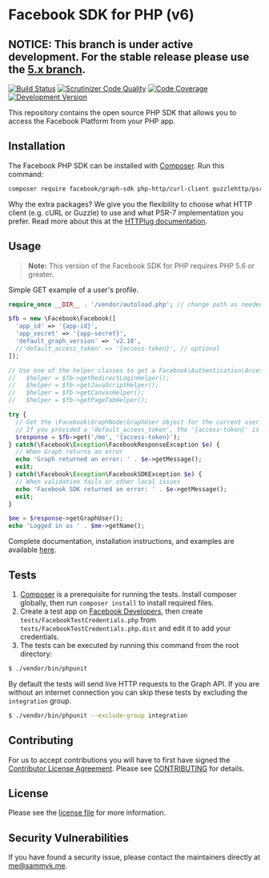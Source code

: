 # Facebook SDK for PHP (v6)

## NOTICE: This branch is under active development. For the stable release please use the [5.x branch](https://github.com/facebook/php-graph-sdk/tree/5.x).

[![Build Status](https://img.shields.io/travis/facebook/php-graph-sdk/master.svg)](https://travis-ci.org/facebook/php-graph-sdk)
[![Scrutinizer Code Quality](https://scrutinizer-ci.com/g/facebook/php-graph-sdk/badges/quality-score.png?b=master)](https://scrutinizer-ci.com/g/facebook/php-graph-sdk/?branch=master)
[![Code Coverage](https://scrutinizer-ci.com/g/facebook/php-graph-sdk/badges/coverage.png?b=master)](https://scrutinizer-ci.com/g/facebook/php-graph-sdk/?branch=master)
[![Development Version](http://img.shields.io/badge/Development%20Version-v6.0-orange.svg)](https://packagist.org/packages/facebook/graph-sdk)


This repository contains the open source PHP SDK that allows you to access the Facebook Platform from your PHP app.


## Installation

The Facebook PHP SDK can be installed with [Composer](https://getcomposer.org/). Run this command:

```sh
composer require facebook/graph-sdk php-http/curl-client guzzlehttp/psr7
```

Why the extra packages? We give you the flexibility to choose what HTTP client (e.g. cURL or Guzzle) to use and what PSR-7 implementation you prefer. Read more about this at the [HTTPlug documentation](http://php-http.readthedocs.io/en/latest/httplug/users.html).


## Usage

> **Note:** This version of the Facebook SDK for PHP requires PHP 5.6 or greater.

Simple GET example of a user's profile.

```php
require_once __DIR__ . '/vendor/autoload.php'; // change path as needed

$fb = new \Facebook\Facebook([
  'app_id' => '{app-id}',
  'app_secret' => '{app-secret}',
  'default_graph_version' => 'v2.10',
  //'default_access_token' => '{access-token}', // optional
]);

// Use one of the helper classes to get a Facebook\Authentication\AccessToken entity.
//   $helper = $fb->getRedirectLoginHelper();
//   $helper = $fb->getJavaScriptHelper();
//   $helper = $fb->getCanvasHelper();
//   $helper = $fb->getPageTabHelper();

try {
  // Get the \Facebook\GraphNode\GraphUser object for the current user.
  // If you provided a 'default_access_token', the '{access-token}' is optional.
  $response = $fb->get('/me', '{access-token}');
} catch(\Facebook\Exception\FacebookResponseException $e) {
  // When Graph returns an error
  echo 'Graph returned an error: ' . $e->getMessage();
  exit;
} catch(\Facebook\Exception\FacebookSDKException $e) {
  // When validation fails or other local issues
  echo 'Facebook SDK returned an error: ' . $e->getMessage();
  exit;
}

$me = $response->getGraphUser();
echo 'Logged in as ' . $me->getName();
```

Complete documentation, installation instructions, and examples are available [here](docs/).


## Tests

1. [Composer](https://getcomposer.org/) is a prerequisite for running the tests. Install composer globally, then run `composer install` to install required files.
2. Create a test app on [Facebook Developers](https://developers.facebook.com), then create `tests/FacebookTestCredentials.php` from `tests/FacebookTestCredentials.php.dist` and edit it to add your credentials.
3. The tests can be executed by running this command from the root directory:

```bash
$ ./vendor/bin/phpunit
```

By default the tests will send live HTTP requests to the Graph API. If you are without an internet connection you can skip these tests by excluding the `integration` group.

```bash
$ ./vendor/bin/phpunit --exclude-group integration
```


## Contributing

For us to accept contributions you will have to first have signed the [Contributor License Agreement](https://developers.facebook.com/opensource/cla). Please see [CONTRIBUTING](https://github.com/facebook/php-graph-sdk/blob/master/CONTRIBUTING.md) for details.


## License

Please see the [license file](https://github.com/facebook/php-graph-sdk/blob/master/LICENSE) for more information.


## Security Vulnerabilities

If you have found a security issue, please contact the maintainers directly at [me@sammyk.me](mailto:me@sammyk.me).
